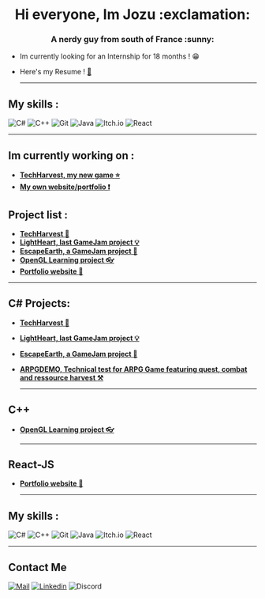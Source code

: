 <h1 align="center"> Hi everyone, Im Jozu :exclamation:</h1>
<h3 align="center">A nerdy guy from south of France :sunny:</h3>

- Im currently looking for an Internship for 18 months ! :grin:
- Here's my Resume ! <a href="https://github.com/Jozu0/Jozu0/blob/main/CV%20Adam%20RUSSO%20Concepteur%20Dev%203DVR.pdf">:scroll:</a>

  ---
## My skills :
![C#](https://img.shields.io/badge/C%23-239120?style=for-the-badge&logo=c-sharp&logoColor=white) 
![C++](https://img.shields.io/badge/c++-%2300599C.svg?style=for-the-badge&logo=c%2B%2B&logoColor=white) 
![Git](https://img.shields.io/badge/git-%23F05033.svg?style=for-the-badge&logo=git&logoColor=white) 
![Java](https://img.shields.io/badge/Java-ED8B00?style=for-the-badge&logo=openjdk&logoColor=white)
![Itch.io](https://img.shields.io/badge/Itch.io-FA5C5C?style=for-the-badge&logo=itchdotio&logoColor=white) 
![React](https://img.shields.io/badge/React-20232A?style=for-the-badge&logo=react&logoColor=61DAFB) 

  ---
## Im currently working on : 

- <a href="https://github.com/Jozu0/TechHarvestGit">**TechHarvest, my new game :star:**</a>
- <a href="https://github.com/Jozu0/PortfolioWebsiteJozu">**My own website/portfolio :exclamation:**</a>

## Project list :

- <a href="https://github.com/Jozu0/TechHarvestGit">**TechHarvest :house_with_garden:** </a>
- <a href="https://github.com/Jozu0/LightHeart">**LightHeart, last GameJam project :bulb:** </a>
- <a href="https://github.com/Theovgt06/Wifi-waffle">**EscapeEarth, a GameJam project :rocket:** </a>
- <a href="https://github.com/Jozu0/OpenGLLearnJozu">**OpenGL Learning project :eyeglasses:** </a>
- <a href="https://github.com/Jozu0/PortfolioWebsiteJozu">**Portfolio website :paperclip:** </a>
 ---
 
## C# Projects:
- <a href="https://github.com/Jozu0/TechHarvestGit">**TechHarvest :house_with_garden:** </a>
- <a href="https://github.com/Jozu0/LightHeart">**LightHeart, last GameJam project :bulb:** </a>
- <a href="https://github.com/Theovgt06/Wifi-waffle">**EscapeEarth, a GameJam project :rocket:** </a>
- <a href="https://github.com/Jozu0/ARPG-Demo">**ARPGDEMO, Technical test for ARPG Game featuring quest, combat and ressource harvest :hammer_and_pick:** </a>

  ---
## C++
- <a href="https://github.com/Jozu0/OpenGLLearnJozu">**OpenGL Learning project :eyeglasses:** </a>
  
  ---
## React-JS
- <a href="https://github.com/Jozu0/PortfolioWebsiteJozu">**Portfolio website :paperclip:** </a>
  
  ---
  
## My skills :
![C#](https://img.shields.io/badge/C%23-239120?style=for-the-badge&logo=c-sharp&logoColor=white) 
![C++](https://img.shields.io/badge/c++-%2300599C.svg?style=for-the-badge&logo=c%2B%2B&logoColor=white) 
![Git](https://img.shields.io/badge/git-%23F05033.svg?style=for-the-badge&logo=git&logoColor=white) 
![Java](https://img.shields.io/badge/Java-ED8B00?style=for-the-badge&logo=openjdk&logoColor=white)
![Itch.io](https://img.shields.io/badge/Itch.io-FA5C5C?style=for-the-badge&logo=itchdotio&logoColor=white) 
![React](https://img.shields.io/badge/React-20232A?style=for-the-badge&logo=react&logoColor=61DAFB) 

  ---

## Contact Me
[![Mail](https://img.shields.io/badge/Email-145da0?style=flat&logo=gmail&logoColor=white)](mailto:russo.adam06@gmail.com) 
[![Linkedin](https://img.shields.io/badge/Linkedin-145da0?style=flat&logo=linkedin&logoColor=white)](https://www.linkedin.com/in/adam-russo-9979532aa/) 
![Discord](https://img.shields.io/badge/@jozun-145da0?style=flat&logo=discord&logoColor=white)

